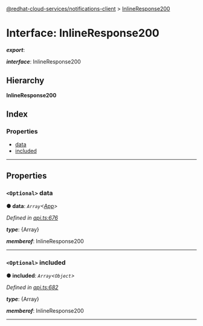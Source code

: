 [@redhat-cloud-services/notifications-client](../README.md) > [InlineResponse200](../interfaces/inlineresponse200.md)

# Interface: InlineResponse200

*__export__*: 

*__interface__*: InlineResponse200

## Hierarchy

**InlineResponse200**

## Index

### Properties

* [data](inlineresponse200.md#data)
* [included](inlineresponse200.md#included)

---

## Properties

<a id="data"></a>

### `<Optional>` data

**● data**: *`Array`<[App](../modules/app.md)>*

*Defined in [api.ts:676](https://github.com/RedHatInsights/javascript-clients/blob/master/packages/hooks/api.ts#L676)*

*__type__*: {Array}

*__memberof__*: InlineResponse200

___
<a id="included"></a>

### `<Optional>` included

**● included**: *`Array`<`Object`>*

*Defined in [api.ts:682](https://github.com/RedHatInsights/javascript-clients/blob/master/packages/hooks/api.ts#L682)*

*__type__*: {Array}

*__memberof__*: InlineResponse200

___

